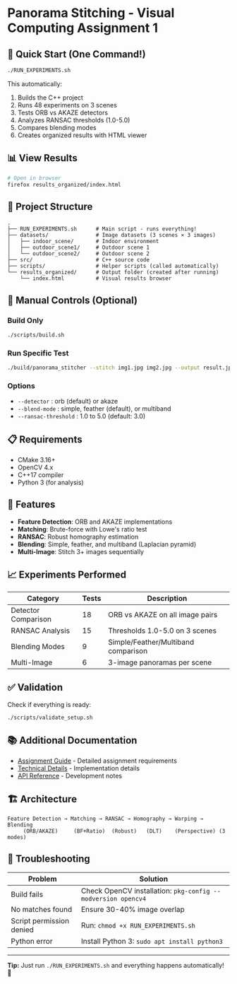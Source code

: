# Panorama Stitching - Visual Computing Assignment 1

## 🚀 Quick Start (One Command!)

```bash
./RUN_EXPERIMENTS.sh
```

This automatically:
1. Builds the C++ project
2. Runs 48 experiments on 3 scenes
3. Tests ORB vs AKAZE detectors
4. Analyzes RANSAC thresholds (1.0-5.0)
5. Compares blending modes
6. Creates organized results with HTML viewer

## 📊 View Results

```bash
# Open in browser
firefox results_organized/index.html
```

## 📁 Project Structure

```
.
├── RUN_EXPERIMENTS.sh      # Main script - runs everything!
├── datasets/               # Image datasets (3 scenes × 3 images)
│   ├── indoor_scene/       # Indoor environment
│   ├── outdoor_scene1/     # Outdoor scene 1
│   └── outdoor_scene2/     # Outdoor scene 2
├── src/                    # C++ source code
├── scripts/                # Helper scripts (called automatically)
└── results_organized/      # Output folder (created after running)
    └── index.html          # Visual results browser
```

## 🔧 Manual Controls (Optional)

### Build Only
```bash
./scripts/build.sh
```

### Run Specific Test
```bash
./build/panorama_stitcher --stitch img1.jpg img2.jpg --output result.jpg
```

### Options
- `--detector` : orb (default) or akaze
- `--blend-mode` : simple, feather (default), or multiband
- `--ransac-threshold` : 1.0 to 5.0 (default: 3.0)

## 📋 Requirements

- CMake 3.16+
- OpenCV 4.x
- C++17 compiler
- Python 3 (for analysis)

## 🎯 Features

- **Feature Detection**: ORB and AKAZE implementations
- **Matching**: Brute-force with Lowe's ratio test
- **RANSAC**: Robust homography estimation
- **Blending**: Simple, feather, and multiband (Laplacian pyramid)
- **Multi-Image**: Stitch 3+ images sequentially

## 📈 Experiments Performed

| Category | Tests | Description |
|----------|-------|-------------|
| Detector Comparison | 18 | ORB vs AKAZE on all image pairs |
| RANSAC Analysis | 15 | Thresholds 1.0-5.0 on 3 scenes |
| Blending Modes | 9 | Simple/Feather/Multiband comparison |
| Multi-Image | 6 | 3-image panoramas per scene |

## ✅ Validation

Check if everything is ready:
```bash
./scripts/validate_setup.sh
```

## 📚 Additional Documentation

- [Assignment Guide](docs/ASSIGNMENT_GUIDE.md) - Detailed assignment requirements
- [Technical Details](docs/TECHNICAL.md) - Implementation details
- [API Reference](docs/CLAUDE.md) - Development notes

## 🏗️ Architecture

```
Feature Detection → Matching → RANSAC → Homography → Warping → Blending
     (ORB/AKAZE)     (BF+Ratio)  (Robust)   (DLT)    (Perspective) (3 modes)
```

## 🐛 Troubleshooting

| Problem | Solution |
|---------|----------|
| Build fails | Check OpenCV installation: `pkg-config --modversion opencv4` |
| No matches found | Ensure 30-40% image overlap |
| Script permission denied | Run: `chmod +x RUN_EXPERIMENTS.sh` |
| Python error | Install Python 3: `sudo apt install python3` |

---
**Tip:** Just run `./RUN_EXPERIMENTS.sh` and everything happens automatically! 🎉